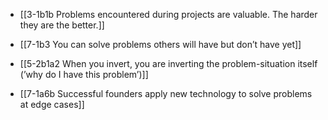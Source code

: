 - [[3-1b1b Problems encountered during projects are valuable. The harder they are the better.]]
- [[7-1b3 You can solve problems others will have but don’t have yet]]
- [[5-2b1a2 When you invert, you are inverting the problem-situation itself (’why do I have this problem’)]]

- [[7-1a6b Successful founders apply new technology to solve problems at edge cases]]

